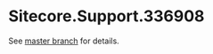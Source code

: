 # Sitecore.Support.336908

See [master branch](https://github.com/sitecoresupport/Sitecore.Support.336908) for details.